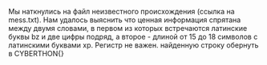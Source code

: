 Мы наткнулись на файл неизвестного происхождения (ссылка на mess.txt). Нам удалось выяснить что ценная информация
спрятана между двумя словами, в первом из которых встречаются латинские буквы bz и две цифры подряд,
а второе - длиной от 15 до 18 символов c латинскими буквами xp.
Регистр не важен. найденную строку обернуть в CYBERTHON{}